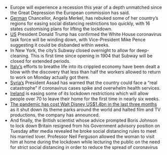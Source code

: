 * Europe will experience a recession this year of a depth unmatched since the Great Depression the European commission has said. 
* [German](https://www.thetimes.co.uk/article/merkel-s-coronavirus-plan-is-fraying-as-regions-go-it-alone-0wfdnmdj3) Chancellor, Angela Merkel, has rebuked some of her country’s regions for easing social distancing restrictions too quickly, with 16 states customising plans for lifting the lockdown.
* [US](https://www.bbc.com/news/world-us-canada-52553829) President Donald Trump has confirmed the White House coronavirus task force will be winding down, with Vice-President Mike Pence suggesting it could be disbanded within weeks.
* In New York, the city’s Subway closed overnight to allow for deep-cleaning. This is first time since opening in 1904 that Subway will be closed for extended periods.
* [Italy’s](https://www.thetimes.co.uk/article/italian-workers-swap-coronavirus-lockdown-for-lockout-9sz2snhg5) efforts to breathe life into its crippled economy have been dealt a blow with the discovery that less than half the workers allowed to return to work on Monday actually got there.
* [Syria’s](https://uk.reuters.com/article/uk-health-coronavirus-syria-assad/syrias-assad-warns-of-catastrophe-if-coronavirus-cases-spike-idUKKBN22G262) President Assad has warned that the country could face a “real catastrophe” if coronavirus cases spike and overwhelm health services.
* [Ireland](https://news.sky.com/story/coronavirus-ireland-eases-lockdown-measures-allowing-over-70s-to-leave-their-home-11983328?utm_campaign=57210_Covid-19%20news%20report%20-%2006%2F05%2F20&utm_medium=Email&utm_source=UK_Media_Dotmailer&dm_i=61YZ,1856,JGWR1,4GIF,1) is easing some of its lockdown restrictions which will allow people over 70 to leave their home for the first time in nearly six weeks.
* [The pandemic has cost Walt Disney US$1.4bn in the last three months](https://www.theguardian.com/film/2020/may/05/disney-earnings-losses-coronavirus-parks-disney-plus) as it shut down its theme parks around the world and halted film and TV productions, the company has announced.
* And finally, the British scientist whose advice prompted Boris Johnson to lock down Britain resigned from his Government advisory position on Tuesday after media revealed he broke social distancing rules to meet his married lover. Professor Neil Ferguson allowed the woman to visit him at home during the lockdown while lecturing the public on the need for strict social distancing in order to reduce the spread of coronavirus